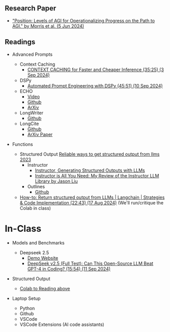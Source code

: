 


## Research Paper

  * ["Position: Levels of AGI for Operationalizing Progress on the Path to AGI." by Morris et al. (5 Jun 2024)](https://arxiv.org/pdf/2311.02462)


## Readings

* Advanced Prompts
  * Context Caching
    * [CONTEXT CACHING for Faster and Cheaper Inference (35:25) (3 Sep 2024)](https://www.youtube.com/watch?v=YeAAUghx_Xs)
  * DSPy
    * [Automated Prompt Engineering with DSPy (45:51) (10 Sep 2024)](https://www.youtube.com/watch?v=0gYMqFYRtDI&t=403s)
  * ECHO
    * [Video](https://www.youtube.com/watch?v=uVnYle95T0c)
    * [Github](https://github.com/Xalp/ECHO)
    * [ArXiv](https://arxiv.org/pdf/2409.04057)
  * LongWriter
    * [Github](https://github.com/THUDM/LongWriter)
  * LongCite
    * [Github](https://github.com/THUDM/LongCite/blob/main/README.md)
    * [ArXiv Paper](https://arxiv.org/abs/2409.02897)

* Functions
  * Structured Output
    [Reliable ways to get structured output from llms 2023](https://www.reddit.com/r/LocalLLaMA/comments/17a4zlf/reliable_ways_to_get_structured_output_from_llms/)
    * Instructor
      * [Instructor, Generating Structured Outputs with LLMs](https://python.useinstructor.com/)
      * [Instructor is All You Need: My Review of the Instructor LLM Library by Jason Liu](https://www.felixvemmer.com/en/blog/instructor-llm-framework-reviewed)
    * Outlines
      * [Github](https://github.com/dottxt-ai/outlines)
  * [How-to: Return structured output from LLMs | Langchain | Strategies & Code Implementation (22:43) (17 Aug 2024)](https://www.youtube.com/watch?v=eLL5Akg-UL8) (We'll run/critique the Colab in class)

# In-Class

* Models and Benchmarks
  * Deepseek 2.5
    * [Demo Website](https://chat.deepseek.com/)
    * [DeepSeek v2.5 (Full Test): Can This Open-Source LLM Beat GPT-4 in Coding? (15:54) (11 Sep 2024)](https://www.youtube.com/watch?v=dT8thuqHN2g)

* Structured Output
  * [Colab to Reading above](../code/week4_llm_functions_How_to_return_structured_data_from_LLMs_20240912.ipynb)

* Laptop Setup
    * Python
    * Github
    * VSCode
    * VSCode Extensions (AI code assistants)